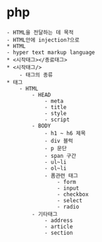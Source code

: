 # php
    - HTML을 전달하는 데 목적
    - HTML안에 injection?으로
    * HTML
    - hyper text markup language
    * <시작태그></종료태그>
    * <시작태그/>
        - 태그의 종류
    * 태그
        - HTML
            - HEAD
                - meta
                - title
                - style
                - script
            - BODY
                - h1 ~ h6 제목
                - div 블럭
                - p 문단
                - span 구간
                - ul~li
                - ol~li
                - 폼관련 태그
                    - form
                    - input
                    - checkbox
                    - select
                    - radio
            - 기타태그
                - address
                - article
                - section